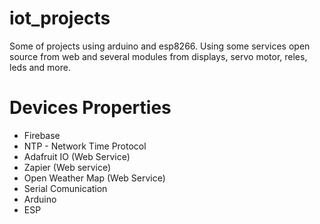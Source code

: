 # iot_projects

Some of projects using arduino and esp8266. Using some services open source from web and several modules from displays, servo motor, reles, leds and more. 

# Devices Properties
 - Firebase
 - NTP - Network Time Protocol
 - Adafruit IO (Web Service)
 - Zapier (Web service)
 - Open Weather Map (Web Service)
 - Serial Comunication
 - Arduino
 - ESP